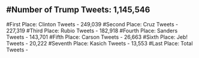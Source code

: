 #Number of Trump Tweets: 1,145,546
---
#First Place: Clinton Tweets - 249,039
#Second Place: Cruz Tweets - 227,319
#Third Place: Rubio Tweets - 182,918
#Fourth Place: Sanders Tweets - 143,701
#Fifth Place: Carson Tweets - 26,663
#Sixth Place: Jeb! Tweets - 20,222
#Seventh Place: Kasich Tweets - 13,553
#Last Place: Total Tweets -  
